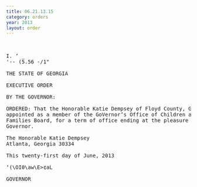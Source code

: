 ```yaml
---
title: 06.21.13.15
category: orders
year: 2013
layout: order
---
```


<pre> 

I. ‘ _
'-- (5.56 -/1"

THE STATE OF GEORGIA

EXECUTIVE ORDER

BY THE GOVERNOR:

ORDERED: That the Honorable Katie Dempsey of Floyd County, Georgia, is
appointed as a member of the GoVernor’s Office of Children and
Families Board, for a term of office ending at the pleasure of the
Governor.

The Honorable Katie Dempsey
Atlanta, Georgia 30334

This twenty-first day of June, 2013

‘(\OI0\aw\E>¢aL

GOVERNOR

</pre>

